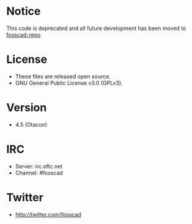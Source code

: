
# Notice
This code is deprecated and all future development has been moved to [fosscad-repo](https://github.com/maduce/fosscad-repo).

# License

* These files are released open source.
* GNU General Public License v3.0 (GPLv3).

# Version

* 4.5 (Otacon)

# IRC
* Server: irc.oftc.net 
* Channel: #fosscad

# Twitter
* http://twitter.com/fosscad



